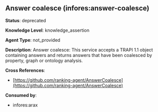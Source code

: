 [//]: # (DO NOT MANUALLY EDIT THIS FILE. IT IS GENERATED FROM A TEMPLATE.)

## Answer coalesce (infores:answer-coalesce)

**Status**: deprecated
  
**Knowledge Level**: knowledge_assertion
  
**Agent Type**: not_provided

**Description**: Answer coalesce: This service accepts a TRAPI 1.1 object containing answers and returns answers that have been coalesced by property, graph or ontology analysis.

**Cross References**:

- [https://github.com/ranking-agent/AnswerCoalesce](https://github.com/ranking-agent/AnswerCoalesce)


**Consumed by**:

- infores:arax